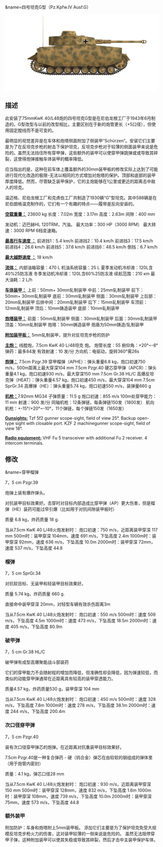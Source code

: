 &name=四号坦克G型（Pz.Kpfw.IV Ausf.G）

![_pziv-g](../images/_pziv-g.png)

## 描述

此安装了75mmKwK 40/L48炮的四号坦克G型是在尼伯龙根工厂于1943年6月制造的。G型改型与以前的改型相比，主要区别在于新的炮管更长（+5口径），但使用固定膛线而不是可变的。

最明显的视觉差异是在车体和炮塔侧面附加了侧装甲“Schürzen”。安装它们主要是为了在反坦克步枪的射击下保护坦克，反坦克步枪对于较薄的侧面装甲来说是危险的。虽然无法挡住所有穿甲弹，这些额外的装甲可以使穿甲弹跳弹或或导致其碎裂，这使得炮弹接触车体装甲的概率降低。

应当指出的是，这种在前车体上覆盖额外的30mm装甲板的修改实际上达到了可能进行现代化改造的极限-无法以相同的方式增加对炮塔的保护。顶部和底部的装甲厚度降低。然而，尽管缺乏装甲保护，它的主炮能够在1公里或更近的距离击中敌人的坦克。

温迈格、尼伯龙根工厂和克虏伯工厂共制造了1930辆“G”型坦克。其中588辆是在尼伯朗格温克制作的，它们有一个有趣的特点——履带是反向安装的。

<b><u>空载重量：</u></b> 23600 kg
长度：7.02m
宽度：3.17m
高度：2.63m
间隙：400 mm

发动机：迈巴赫HL 120TRM，汽油。
最大功率：300 HP（3000 RPM）
最大转速：3000 RPM
6档变速箱。

<b><u>最高行车速度 ：</u></b>
前进挡1：5.4 km/h
前进挡2：10.4 km/h
前进挡3：17.5 km/h
前进挡4：26.6 km/h
前进挡5：37.6 km/h
前进挡6：48.5 km/h
倒挡：6.7 km/h

<b><u>最大越野速度 ：</u></b> 18 km/h

<b><u>流体：</u></b>
内部油箱容量：470 L
机油系统容量：25 L
夏季发动机冷却液：120L含40%25防冻液
冬季发动机冷却液：120L含60%25防冻液
续航范围：210 кm
最大油耗：2 L/h

<b><u>车体装甲：</u></b>
上前：50mm+ 30mm轧制装甲
中前：25mm轧制装甲
前下：50mm+ 30mm轧制装甲
底前：30mm轧制装甲
侧面：30mm轧制装甲
上后部：20mm轧制装甲
后排中间：20mm轧制装甲
后下：15mm轧制装甲
车顶前：12mm轧制装甲
顶后：10mm铸造装甲
底部：10mm轧制装甲

<b><u>炮塔装甲：</u></b>
前面：50mm轧制装甲
侧面：30mm轧制装甲
后面：30mm轧制装甲
顶盖：10mm轧制装甲
炮塔：50mm铸造装甲
炮盾为50mm铸造/轧制装甲

<b><u>附加装甲板：</u></b>
5mm轧制装甲，提升对反坦克步枪的防护

<b><u>主炮：</u></b> 线膛炮，7.5cm KwK 40 L/48坦克 炮。
炮管长度：55
俯仰角：+20°~-8°
弹药：最多84发
有效射速：10 发/分
方向机：电驱动，旋转360°需26s

<b><u>炮弹：</u></b>
7.5cm Pzgr.39 穿甲榴弹（APHE）：弹头重量6.8 kg，炮口初速750 m/s，500m距离上最大穿深104 mm
7.5cm Pzgr.40 硬芯穿甲弹（APCR）：弹头重量4.1 kg，炮口初速930 m/s，最大穿深150 mm
7.5cm Gr.38 HL/С 高爆反坦克弹（HEAT）：弹头重量4.57 kg，炮口初速450 m/s，最大穿深104 mm
7.5cm SprGr.34 高爆弹（HE）：弹头重量5.74 kg，炮口初速550 m/s，装弹量660 g

<b><u>机枪：</u></b>7.92mm MG34
子弹质量：11.5 g
炮口初速：855 m/s
100m处穿甲能力：11 mm
射速：900 发/分
同轴机枪：12条弹链，每条弹链150发（1800发）
航向机枪：+-15°/+20°~-10°，11个弹链，每个弹链150发（1650发）

<b><u>Gunsights:</u></b>
Tzf 5f2 gunner scope-sight, field of view 25°.
Backup open-type sight with closable port.
KZF 2 machinegunner scope-sight, field of view 18°.

<b><u>Radio equipment:</u></b>
VHF Fu 5 transceiver with additional Fu 2 receiver.
4 intercom terminals.


## 修改
&name=穿甲榴弹

7，5 cm Pzgr.39

炮弹上装有爆炸弹头。

对抗装甲目标效果好。击穿时对目标内部造成比穿甲弹（AP）更大伤害，但是榴弹（HE）装药可能过早引爆（比如用于对抗间隙装甲板时）

质量 6.8 kg，炸药质量 18 g.

当从7.5cm KwK 40 L/48火炮发射时：
炮口初速：750 m/s，近距离装甲穿深 117 mm
500m时：装甲穿深 104mm，速度 691 m/s，下坠高度 2.4m
1000m时：装甲穿深 92mm，速度 636 m/s，下坠高度 10.0m
2000m时：装甲穿深 72mm，速度 537 m/s，下坠高度 44.8
### 榴弹

7，5 cm SprGr.34

对抗软目标、无装甲和轻装甲目标效果好。

质量 5.74 kg，炸药质量 660 g.

直接命中装甲穿深 20mm，对轻型车辆有效杀伤距离3m

当从7.5cm KwK 40 L/48火炮发射时：
炮口初速：550 m/s
500m时：速度 509 m/s，下坠高度 4.5m
1000m时：速度 473 m/s，下坠高度 18.5m
2000m时：速度 405 m/s，下坠高度 80.9m
### 破甲弹

7，5 cm Gr.38 HL/С

破甲弹有成型高爆聚能战斗部装药

它们的穿甲能力不会随射程的增加而降低，但准确性却会降低，因为弹速较低，而类似的动能穿甲弹通常在近距离具有较高的装甲穿透能力。

质量4.57 kg，炸药质量530 g，装甲穿深 104 mm

当从7.5cm KwK 40 L/48火炮发射时：
炮口初速：450 m/s
500m时：速度 328 m/s，下坠高度 7.8m
1000m时：速度 278 m/s，下坠高度 38.1m
2000m时：速度 244 m/s，下坠高度 200.4m
### 次口径穿甲弹

7，5 cm Pzgr.40

装有次口径穿甲弹芯的炮弹。在近距离对抗重装甲目标效果好。

7.5cm Pzgr.40是一种复合弹药 - 硬（钨合金）弹芯在由较软的钢组成的弹体里（用于炮管内密封）

质量：4.1 kg，弹芯口径28 mm

当从7.5cm KwK 40 L/48火炮发射时：
炮口初速：930 m/s，近距离装甲穿深 150 mm
500m时：装甲穿深 128mm，速度 832 m/s，下坠高度 1.6m
1000m时：装甲穿深 108mm，速度 739 m/s，下坠高度 10.0m
2000m时：装甲穿深 75mm，速度 573 m/s，下坠高度 44.8
### 额外装甲

附加防护：车身和炮塔附上5mm装甲板。
添加它们主要是为了保护坦克免受大规模反坦克步枪火力的伤害，这对装甲较薄的一侧来说是危险的。
虽然无法阻停穿甲子弹，这种附加装甲可以使其失稳或导致其碎裂，然后才击中主装甲保护车体。
